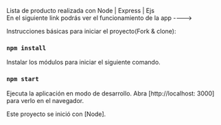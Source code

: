 Lista de producto realizada con Node | Express | Ejs <br/>
En el siguiente link podrás ver el funcionamiento de la app ---->

Instrucciones básicas para iniciar el proyecto(Fork & clone):

### `npm install`

Instalar los módulos para iniciar el siguiente comando.

### `npm start`

Ejecuta la aplicación en modo de desarrollo.
Abra [http://localhost: 3000] para verlo en el navegador.

Este proyecto se inició con [Node].

